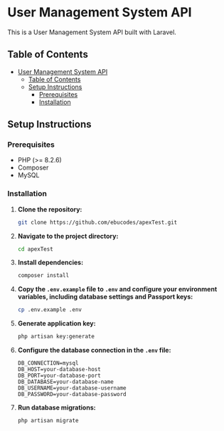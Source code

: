 # User Management System API

This is a User Management System API built with Laravel.

## Table of Contents
- [User Management System API](#user-management-system-api)
  - [Table of Contents](#table-of-contents)
  - [Setup Instructions](#setup-instructions)
    - [Prerequisites](#prerequisites)
    - [Installation](#installation)

## Setup Instructions

### Prerequisites
- PHP (>= 8.2.6)
- Composer
- MySQL

### Installation

1. **Clone the repository:**

    ```bash
    git clone https://github.com/ebucodes/apexTest.git
    ```

2. **Navigate to the project directory:**

    ```bash
    cd apexTest
    ```

3. **Install dependencies:**

    ```bash
    composer install
    ```

4. **Copy the `.env.example` file to `.env` and configure your environment variables, including database settings and Passport keys:**

    ```bash
    cp .env.example .env
    ```

5. **Generate application key:**

    ```bash
    php artisan key:generate
    ```

6. **Configure the database connection in the `.env` file:**

    ```env
    DB_CONNECTION=mysql
    DB_HOST=your-database-host
    DB_PORT=your-database-port
    DB_DATABASE=your-database-name
    DB_USERNAME=your-database-username
    DB_PASSWORD=your-database-password
    ```

7. **Run database migrations:**

    ```bash
    php artisan migrate
    ```
